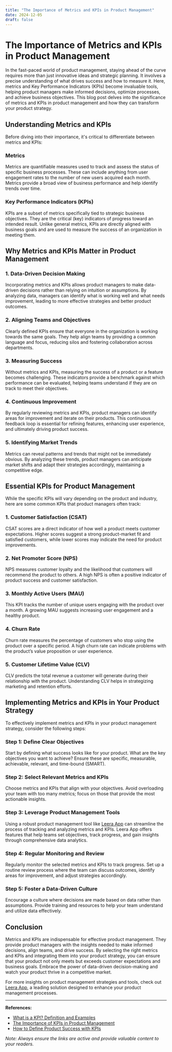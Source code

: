 ```yaml
---
title: "The Importance of Metrics and KPIs in Product Management"
date: 2024-12-05
draft: false
---
```

# The Importance of Metrics and KPIs in Product Management

In the fast-paced world of product management, staying ahead of the curve requires more than just innovative ideas and strategic planning. It involves a precise understanding of what drives success and how to measure it. Here, metrics and Key Performance Indicators (KPIs) become invaluable tools, helping product managers make informed decisions, optimize processes, and achieve business objectives. This blog post delves into the significance of metrics and KPIs in product management and how they can transform your product strategy.

## Understanding Metrics and KPIs

Before diving into their importance, it's critical to differentiate between metrics and KPIs:

### Metrics
Metrics are quantifiable measures used to track and assess the status of specific business processes. These can include anything from user engagement rates to the number of new users acquired each month. Metrics provide a broad view of business performance and help identify trends over time.

### Key Performance Indicators (KPIs)
KPIs are a subset of metrics specifically tied to strategic business objectives. They are the critical (key) indicators of progress toward an intended result. Unlike general metrics, KPIs are directly aligned with business goals and are used to measure the success of an organization in meeting them.

## Why Metrics and KPIs Matter in Product Management

### 1. Data-Driven Decision Making
Incorporating metrics and KPIs allows product managers to make data-driven decisions rather than relying on intuition or assumptions. By analyzing data, managers can identify what is working well and what needs improvement, leading to more effective strategies and better product outcomes.

### 2. Aligning Teams and Objectives
Clearly defined KPIs ensure that everyone in the organization is working towards the same goals. They help align teams by providing a common language and focus, reducing silos and fostering collaboration across departments.

### 3. Measuring Success
Without metrics and KPIs, measuring the success of a product or a feature becomes challenging. These indicators provide a benchmark against which performance can be evaluated, helping teams understand if they are on track to meet their objectives.

### 4. Continuous Improvement
By regularly reviewing metrics and KPIs, product managers can identify areas for improvement and iterate on their products. This continuous feedback loop is essential for refining features, enhancing user experience, and ultimately driving product success.

### 5. Identifying Market Trends
Metrics can reveal patterns and trends that might not be immediately obvious. By analyzing these trends, product managers can anticipate market shifts and adapt their strategies accordingly, maintaining a competitive edge.

## Essential KPIs for Product Management

While the specific KPIs will vary depending on the product and industry, here are some common KPIs that product managers often track:

### 1. Customer Satisfaction (CSAT)
CSAT scores are a direct indicator of how well a product meets customer expectations. Higher scores suggest a strong product-market fit and satisfied customers, while lower scores may indicate the need for product improvements.

### 2. Net Promoter Score (NPS)
NPS measures customer loyalty and the likelihood that customers will recommend the product to others. A high NPS is often a positive indicator of product success and customer satisfaction.

### 3. Monthly Active Users (MAU)
This KPI tracks the number of unique users engaging with the product over a month. A growing MAU suggests increasing user engagement and a healthy product.

### 4. Churn Rate
Churn rate measures the percentage of customers who stop using the product over a specific period. A high churn rate can indicate problems with the product’s value proposition or user experience.

### 5. Customer Lifetime Value (CLV)
CLV predicts the total revenue a customer will generate during their relationship with the product. Understanding CLV helps in strategizing marketing and retention efforts.

## Implementing Metrics and KPIs in Your Product Strategy

To effectively implement metrics and KPIs in your product management strategy, consider the following steps:

### Step 1: Define Clear Objectives
Start by defining what success looks like for your product. What are the key objectives you want to achieve? Ensure these are specific, measurable, achievable, relevant, and time-bound (SMART).

### Step 2: Select Relevant Metrics and KPIs
Choose metrics and KPIs that align with your objectives. Avoid overloading your team with too many metrics; focus on those that provide the most actionable insights.

### Step 3: Leverage Product Management Tools
Using a robust product management tool like [Leera App](https://leera.app) can streamline the process of tracking and analyzing metrics and KPIs. Leera App offers features that help teams set objectives, track progress, and gain insights through comprehensive data analytics.

### Step 4: Regular Monitoring and Review
Regularly monitor the selected metrics and KPIs to track progress. Set up a routine review process where the team can discuss outcomes, identify areas for improvement, and adjust strategies accordingly.

### Step 5: Foster a Data-Driven Culture
Encourage a culture where decisions are made based on data rather than assumptions. Provide training and resources to help your team understand and utilize data effectively.

## Conclusion

Metrics and KPIs are indispensable for effective product management. They provide product managers with the insights needed to make informed decisions, align teams, and drive success. By selecting the right metrics and KPIs and integrating them into your product strategy, you can ensure that your product not only meets but exceeds customer expectations and business goals. Embrace the power of data-driven decision-making and watch your product thrive in a competitive market.

For more insights on product management strategies and tools, check out [Leera App](https://leera.app), a leading solution designed to enhance your product management processes.

---

**References:**

- [What is a KPI? Definition and Examples](https://www.klipfolio.com/resources/articles/what-is-a-key-performance-indicator)
- [The Importance of KPIs in Product Management](https://www.productplan.com/learn/importance-kpis/)
- [How to Define Product Success with KPIs](https://www.smartsheet.com/defining-product-success-kpis)

*Note: Always ensure the links are active and provide valuable content to your readers.*
